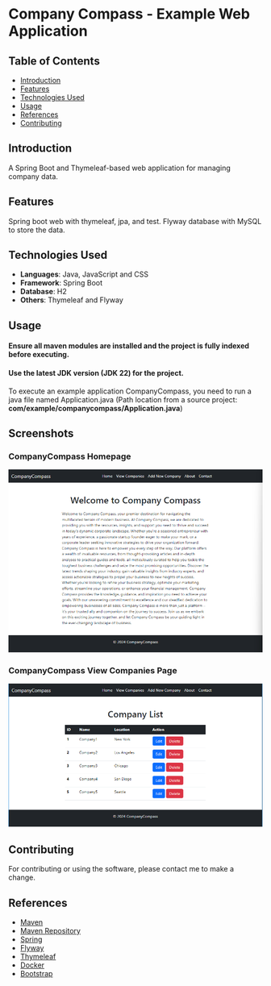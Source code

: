 # Company Compass - Example Web Application
## Table of Contents
- [Introduction](#introduction)
- [Features](#features)
- [Technologies Used](#technologies-used)
- [Usage](#usage)
- [References](#references)
- [Contributing](#contributing)

## Introduction
A Spring Boot and Thymeleaf-based web application for managing company data.

## Features
Spring boot web with thymeleaf, jpa, and test. Flyway database with MySQL to store the data. 

## Technologies Used
- **Languages**: Java, JavaScript and CSS
- **Framework**: Spring Boot
- **Database**: H2
- **Others**: Thymeleaf and Flyway

## Usage
#### Ensure all maven modules are installed and the project is fully indexed before executing.
#### Use the latest JDK version (JDK 22) for the project.

To execute an example application CompanyCompass, you need to run a java file named Application.java
(Path location from a source project: **com/example/companycompass/Application.java**)

## Screenshots
### CompanyCompass Homepage
![Alt text](github/screenshots/CompanyCompass_Homepage.png "CompanyCompass Homepage")
### CompanyCompass View Companies Page
![Alt text](github/screenshots/CompanyCompass_ViewCompanies.png "CompanyCompass View Companies Page")

## Contributing
For contributing or using the software, please contact me to make a change.

## References
* [Maven](https://maven.apache.org/)
* [Maven Repository](https://mvnrepository.com/)
* [Spring](https://spring.io/)
* [Flyway](https://flywaydb.org/)
* [Thymeleaf](https://www.thymeleaf.org/)
* [Docker](https://docs.docker.com/)
* [Bootstrap](https://getbootstrap.com/)
